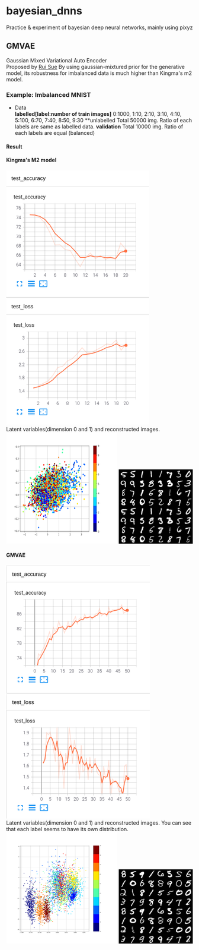 # bayesian_dnns
Practice &amp; experiment of bayesian deep neural networks, mainly using pixyz
## GMVAE  
Gaussian Mixed Variational Auto Encoder  
Proposed by [Rui Sue](http://ruishu.io/2016/12/25/gmvae/)
By using gaussian-mixtured prior for the generative model, its robustness for imbalanced data is much higher than Kingma's m2 model.
### Example: Imbalanced MNIST
- Data  
**labelled[label:number of train images]** 0:1000, 1:10, 2:10, 3:10, 4:10, 5:100, 6:70, 7:40, 8:50, 9:30
**unlabelled Total 50000 img. Ratio of each labels are same as labelled data.
**validation** Total 10000 img. Ratio of each labels are equal (balanced)

#### Result
#### Kingma's M2 model
![m2_imbalanced_metrics](results/gmvae_imbalanced_mnist/m2_metrics.png)  
Latent variables(dimension 0 and 1) and reconstructed images.    
<img src="results/gmvae_imbalanced_mnist/m2_latent.png" width="300" height="300">
<img src="results/gmvae_imbalanced_mnist/m2_recon.png" width="200" height="200">  

#### GMVAE
![gmvae_imbalanced_metrics](results/gmvae_imbalanced_mnist/gmvae_metrics.png)  
Latent variables(dimension 0 and 1) and reconstructed images. You can see that each label seems to have its own distribution.  
<img src="results/gmvae_imbalanced_mnist/gmvae_latent.png" width="300" height="300">
<img src="results/gmvae_imbalanced_mnist/gmvae_recon.png" width="200" height="200"> 

